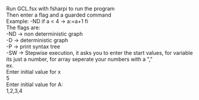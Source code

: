 Run GCL.fsx with fsharpi to run the program  
Then enter a flag and a guarded command  
Example: -ND if a < 4 -> a:=a+1 fi  
The flags are:  
-ND -> non deterministic graph  
-D -> deterministic graph  
-P -> print syntax tree  
-SW -> Stepwise execution, it asks you to enter the start values,
    for variable its just a number, for array seperate your numbers  with a ","  
    ex.  
    Enter initial value for x  
    5  
    Enter initial value for A:  
    1,2,3,4  